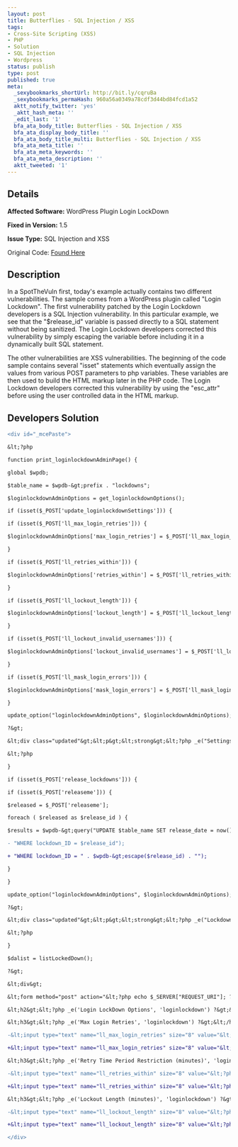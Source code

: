 ```yaml
---
layout: post
title: Butterflies - SQL Injection / XSS
tags:
- Cross-Site Scripting (XSS)
- PHP
- Solution
- SQL Injection
- Wordpress
status: publish
type: post
published: true
meta:
  _sexybookmarks_shortUrl: http://bit.ly/cqruBa
  _sexybookmarks_permaHash: 960a56a0349a78cdf3d44bd84fcd1a52
  aktt_notify_twitter: 'yes'
  _aktt_hash_meta: ''
  _edit_last: '1'
  bfa_ata_body_title: Butterflies - SQL Injection / XSS
  bfa_ata_display_body_title: ''
  bfa_ata_body_title_multi: Butterflies - SQL Injection / XSS
  bfa_ata_meta_title: ''
  bfa_ata_meta_keywords: ''
  bfa_ata_meta_description: ''
  aktt_tweeted: '1'
---
```

## Details
__Affected Software:__ WordPress Plugin Login LockDown

__Fixed in Version:__  1.5

__Issue Type:__ SQL Injection and XSS

Original Code: <a title="Butterflies" href="http://spotthevuln.com/2010/04/butterflies/" target="_blank">Found Here</a>
## Description
In a SpotTheVuln first, today's example actually contains two different vulnerabilities. The sample comes from a WordPress plugin called "Login Lockdown". The first vulnerability patched by the Login Lockdown developers is a SQL Injection vulnerability. In this particular example, we see that the "$release_id" variable is passed directly to a SQL statement without being sanitized. The Login Lockdown developers corrected this vulnerability by simply escaping the variable before including it in a dynamically built SQL statement.

The other vulnerabilities are XSS vulnerabilities. The beginning of the code sample contains several "isset" statements which eventually assign the values from various POST parameters to php variables. These variables are then used to build the HTML markup later in the PHP code. The Login Lockdown developers corrected this vulnerability by using the "esc_attr" before using the user controlled data in the HTML markup.
## Developers Solution
```diff
<div id="_mcePaste">

&lt;?php

function print_loginlockdownAdminPage() {

global $wpdb;

$table_name = $wpdb-&gt;prefix . "lockdowns";

$loginlockdownAdminOptions = get_loginlockdownOptions();

if (isset($_POST['update_loginlockdownSettings'])) {

if (isset($_POST['ll_max_login_retries'])) {

$loginlockdownAdminOptions['max_login_retries'] = $_POST['ll_max_login_retries'];

}

if (isset($_POST['ll_retries_within'])) {

$loginlockdownAdminOptions['retries_within'] = $_POST['ll_retries_within'];

}

if (isset($_POST['ll_lockout_length'])) {

$loginlockdownAdminOptions['lockout_length'] = $_POST['ll_lockout_length'];

}

if (isset($_POST['ll_lockout_invalid_usernames'])) {

$loginlockdownAdminOptions['lockout_invalid_usernames'] = $_POST['ll_lockout_invalid_usernames'];

}

if (isset($_POST['ll_mask_login_errors'])) {

$loginlockdownAdminOptions['mask_login_errors'] = $_POST['ll_mask_login_errors'];

}

update_option("loginlockdownAdminOptions", $loginlockdownAdminOptions);

?&gt;

&lt;div class="updated"&gt;&lt;p&gt;&lt;strong&gt;&lt;?php _e("Settings Updated.", "loginlockdown");?&gt;&lt;/strong&gt;&lt;/p&gt;&lt;/div&gt;

&lt;?php

}

if (isset($_POST['release_lockdowns'])) {

if (isset($_POST['releaseme'])) {

$released = $_POST['releaseme'];

foreach ( $released as $release_id ) {

$results = $wpdb-&gt;query("UPDATE $table_name SET release_date = now() " .

- "WHERE lockdown_ID = $release_id");

+ "WHERE lockdown_ID = " . $wpdb-&gt;escape($release_id) . "");

}

}

update_option("loginlockdownAdminOptions", $loginlockdownAdminOptions);

?&gt;

&lt;div class="updated"&gt;&lt;p&gt;&lt;strong&gt;&lt;?php _e("Lockdowns Released.", "loginlockdown");?&gt;&lt;/strong&gt;&lt;/p&gt;&lt;/div&gt;

&lt;?php

}

$dalist = listLockedDown();

?&gt;

&lt;div&gt;

&lt;form method="post" action="&lt;?php echo $_SERVER["REQUEST_URI"]; ?&gt;"&gt;

&lt;h2&gt;&lt;?php _e('Login LockDown Options', 'loginlockdown') ?&gt;&lt;/h2&gt;

&lt;h3&gt;&lt;?php _e('Max Login Retries', 'loginlockdown') ?&gt;&lt;/h3&gt;

-&lt;input type="text" name="ll_max_login_retries" size="8" value="&lt;?php echo $loginlockdownAdminOptions['max_login_retries']; ?&gt;"&gt;

+&lt;input type="text" name="ll_max_login_retries" size="8" value="&lt;?php echo esc_attr($loginlockdownAdminOptions['max_login_retries']); ?&gt;"&gt;

&lt;h3&gt;&lt;?php _e('Retry Time Period Restriction (minutes)', 'loginlockdown') ?&gt;&lt;/h3&gt;

-&lt;input type="text" name="ll_retries_within" size="8" value="&lt;?php echo $loginlockdownAdminOptions['retries_within']; ?&gt;"&gt;

+&lt;input type="text" name="ll_retries_within" size="8" value="&lt;?php echo esc_attr($loginlockdownAdminOptions['retries_within']); ?&gt;"&gt;

&lt;h3&gt;&lt;?php _e('Lockout Length (minutes)', 'loginlockdown') ?&gt;&lt;/h3&gt;

-&lt;input type="text" name="ll_lockout_length" size="8" value="&lt;?php echo $loginlockdownAdminOptions['lockout_length']; ?&gt;"&gt;

+&lt;input type="text" name="ll_lockout_length" size="8" value="&lt;?php echo esc_attr($loginlockdownAdminOptions['lockout_length']); ?&gt;"&gt;

</div>
```
